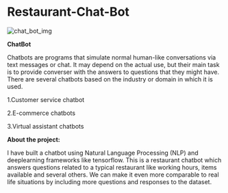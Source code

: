 # Restaurant-Chat-Bot

![chat_bot_img](https://user-images.githubusercontent.com/71769673/130397578-b0b21fd9-6838-443a-8a58-aae8c9df7b38.jpg)

**ChatBot**

Chatbots are programs that simulate normal human-like conversations via text messages or chat. It may depend on the actual use, but their main task is to provide converser with the answers to questions that they might have. There are several chatbots based on the industry or domain in which it is used. 

1.Customer service chatbot

2.E-commerce chatbots

3.Virtual assistant chatbots

**About the project:**

I have built a chatbot using Natural Language Processing (NLP) and deeplearning frameworks like tensorflow. This is a restaurant chatbot which answers questions related to a typical restaurant like working hours, items available and several others. We can make it even more comparable to real life situations by including more questions and responses to the dataset. 


